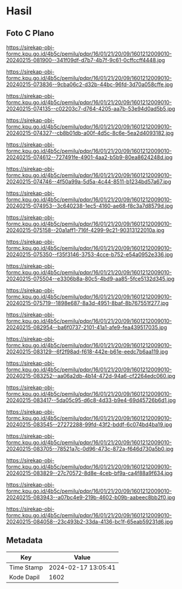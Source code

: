 # Hasil

## Foto C Plano

https://sirekap-obj-formc.kpu.go.id/4b5c/pemilu/pdpr/16/01/21/20/09/1601212009010-20240215-081900--341f09df-d7b7-4b7f-9c61-0cffccff4448.jpg

https://sirekap-obj-formc.kpu.go.id/4b5c/pemilu/pdpr/16/01/21/20/09/1601212009010-20240215-073836--9cba06c2-d32b-44bc-96fd-3d70a058cffe.jpg

https://sirekap-obj-formc.kpu.go.id/4b5c/pemilu/pdpr/16/01/21/20/09/1601212009010-20240215-074135--c02203c7-d764-4205-aa7b-53e94d0ad5b5.jpg

https://sirekap-obj-formc.kpu.go.id/4b5c/pemilu/pdpr/16/01/21/20/09/1601212009010-20240215-074327--cb8b01db-a00f-4d5c-8c6e-5ea2d4093182.jpg

https://sirekap-obj-formc.kpu.go.id/4b5c/pemilu/pdpr/16/01/21/20/09/1601212009010-20240215-074612--727491fe-4901-4aa2-b5b9-80ea8624248d.jpg

https://sirekap-obj-formc.kpu.go.id/4b5c/pemilu/pdpr/16/01/21/20/09/1601212009010-20240215-074746--4f50a99a-5d5a-4c44-8511-b1234bd57a67.jpg

https://sirekap-obj-formc.kpu.go.id/4b5c/pemilu/pdpr/16/01/21/20/09/1601212009010-20240215-074953--3c640238-1ec5-4160-ae68-f8c3a7d8579d.jpg

https://sirekap-obj-formc.kpu.go.id/4b5c/pemilu/pdpr/16/01/21/20/09/1601212009010-20240215-075158--20a1aff1-716f-4299-9c21-90313122010a.jpg

https://sirekap-obj-formc.kpu.go.id/4b5c/pemilu/pdpr/16/01/21/20/09/1601212009010-20240215-075350--f35f3146-3753-4cce-b752-e54a0952e336.jpg

https://sirekap-obj-formc.kpu.go.id/4b5c/pemilu/pdpr/16/01/21/20/09/1601212009010-20240215-075504--e3306b8a-80c5-4bd9-aa85-5fce5132d345.jpg

https://sirekap-obj-formc.kpu.go.id/4b5c/pemilu/pdpr/16/01/21/20/09/1601212009010-20240215-075719--1898e687-8a3d-4951-8baf-8b767551f277.jpg

https://sirekap-obj-formc.kpu.go.id/4b5c/pemilu/pdpr/16/01/21/20/09/1601212009010-20240215-082954--ba6f0737-2101-41a1-afe9-fea439517035.jpg

https://sirekap-obj-formc.kpu.go.id/4b5c/pemilu/pdpr/16/01/21/20/09/1601212009010-20240215-083129--6f2f98ad-f618-442e-b61e-eedc7b6aa119.jpg

https://sirekap-obj-formc.kpu.go.id/4b5c/pemilu/pdpr/16/01/21/20/09/1601212009010-20240215-083252--aa06a2db-4b14-472d-94a6-cf2264edc060.jpg

https://sirekap-obj-formc.kpu.go.id/4b5c/pemilu/pdpr/16/01/21/20/09/1601212009010-20240215-083417--5da05c95-d6c8-4d33-b9e4-69d45726b6d1.jpg

https://sirekap-obj-formc.kpu.go.id/4b5c/pemilu/pdpr/16/01/21/20/09/1601212009010-20240215-083545--27272288-99fd-43f2-bddf-6c074bd4ba19.jpg

https://sirekap-obj-formc.kpu.go.id/4b5c/pemilu/pdpr/16/01/21/20/09/1601212009010-20240215-083705--78521a7c-0d96-473c-872a-f646d730a5b0.jpg

https://sirekap-obj-formc.kpu.go.id/4b5c/pemilu/pdpr/16/01/21/20/09/1601212009010-20240215-083829--27c70572-8d8e-4ceb-bf9a-ca4f88a9f634.jpg

https://sirekap-obj-formc.kpu.go.id/4b5c/pemilu/pdpr/16/01/21/20/09/1601212009010-20240215-083943--a07bc4e9-219b-4602-b09b-aabeec8bb2f0.jpg

https://sirekap-obj-formc.kpu.go.id/4b5c/pemilu/pdpr/16/01/21/20/09/1601212009010-20240215-084058--23c493b2-33da-4136-bc1f-65eab59231d6.jpg


## Metadata

| Key        | Value               |
| ---------- | ------------------- |
| Time Stamp | 2024-02-17 13:05:41 |
| Kode Dapil | 1602                |



